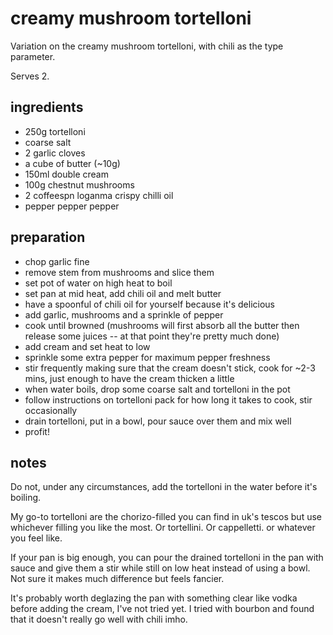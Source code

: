 # creamy mushroom tortelloni <chili>

Variation on the creamy mushroom tortelloni, with chili as the type parameter.

Serves 2.

## ingredients

- 250g tortelloni
- coarse salt
- 2 garlic cloves
- a cube of butter (~10g)
- 150ml double cream
- 100g chestnut mushrooms
- 2 coffeespn loganma crispy chilli oil
- pepper pepper pepper

## preparation

- chop garlic fine
- remove stem from mushrooms and slice them
- set pot of water on high heat to boil
- set pan at mid heat, add chili oil and melt butter
- have a spoonful of chili oil for yourself because it's delicious
- add garlic, mushrooms and a sprinkle of pepper
- cook until browned (mushrooms will first absorb all the butter then release some juices -- at that point they're pretty much done)
- add cream and set heat to low
- sprinkle some extra pepper for maximum pepper freshness
- stir frequently making sure that the cream doesn't stick, cook for ~2-3 mins, just enough to have the cream thicken a little
- when water boils, drop some coarse salt and tortelloni in the pot
- follow instructions on tortelloni pack for how long it takes to cook, stir occasionally
- drain tortelloni, put in a bowl, pour sauce over them and mix well
- profit!

## notes

Do not, under any circumstances, add the tortelloni in the water before it's boiling.

My go-to tortelloni are the chorizo-filled you can find in uk's tescos but use whichever filling you like the most. Or tortellini. Or cappelletti. or whatever you feel like.

If your pan is big enough, you can pour the drained tortelloni in the pan with sauce and give them a stir while still on low heat instead of using a bowl. Not sure it makes much difference but feels fancier.

It's probably worth deglazing the pan with something clear like vodka before adding the cream, I've not tried yet. I tried with bourbon and found that it doesn't really go well with chili imho.
